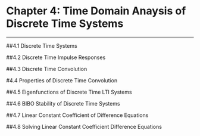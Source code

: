 # Chapter 4: Time Domain Anaysis of Discrete Time Systems
-----

##4.1 Discrete Time Systems

##4.2 Discrete Time Impulse Responses

##4.3 Discrete Time Convolution

#4.4 Properties of Discrete Time Convolution

##4.5 Eigenfunctions of Discrete Time LTI Systems

##4.6 BIBO Stability of Discrete Time Systems

##4.7 Linear Constant Coefficient of Difference Equations

##4.8 Solving Linear Constant Coefficient Difference Equations

